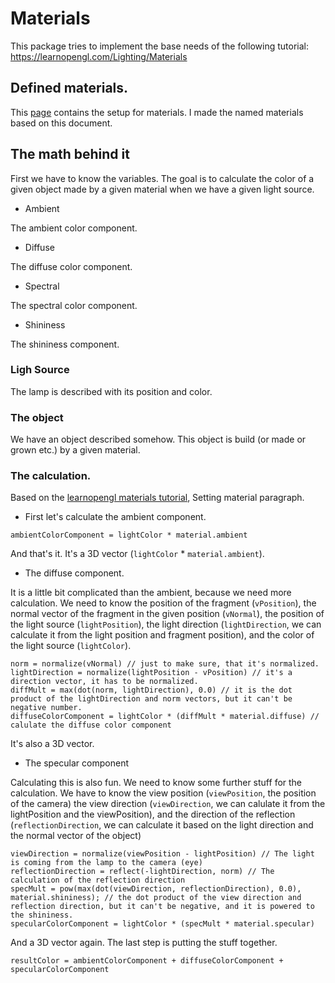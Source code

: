 # Materials

This package tries to implement the base needs of the following tutorial: https://learnopengl.com/Lighting/Materials

## Defined materials.

This [page](http://devernay.free.fr/cours/opengl/materials.html) contains the setup for materials. I made the named materials based on this document.

## The math behind it

First we have to know the variables. The goal is to calculate the color of a given object made by a given material when we have a given light source.

- Ambient

The ambient color component.

- Diffuse

The diffuse color component.

- Spectral

The spectral color component.

- Shininess

The shininess component.

### Ligh Source

The lamp is described with its position and color.

### The object

We have an object described somehow. This object is build (or made or grown etc.) by a given material.

### The calculation.

Based on the [learnopengl materials tutorial](https://learnopengl.com/Lighting/Materials), Setting material paragraph.

- First let's calculate the ambient component. 

```
ambientColorComponent = lightColor * material.ambient
```

And that's it. It's a 3D vector (`lightColor` \* `material.ambient`).

- The diffuse component.

It is a little bit complicated than the ambient, because we need more calculation. We need to know the position of the fragment (`vPosition`), the normal vector of the fragment in the given position (`vNormal`), the position of the light source (`lightPosition`), the light direction (`lightDirection`, we can calculate it from the light position and fragment position), and the color of the light source (`lightColor`).

```
norm = normalize(vNormal) // just to make sure, that it's normalized.
lightDirection = normalize(lightPosition - vPosition) // it's a direction vector, it has to be normalized. 
diffMult = max(dot(norm, lightDirection), 0.0) // it is the dot product of the lightDirection and norm vectors, but it can't be negative number.
diffuseColorComponent = lightColor * (diffMult * material.diffuse) // calulate the diffuse color component
```

It's also a 3D vector.

- The specular component

Calculating this is also fun. We need to know some further stuff for the calculation. We have to know the view position (`viewPosition`, the position of the camera) the view direction (`viewDirection`, we can calulate it from the lightPosition and the viewPosition), and the direction of the reflection (`reflectionDirection`, we can calculate it based on the light direction and the normal vector of the object)

```
viewDirection = normalize(viewPosition - lightPosition) // The light is coming from the lamp to the camera (eye)
reflectionDirection = reflect(-lightDirection, norm) // The calculation of the reflection direction
specMult = pow(max(dot(viewDirection, reflectionDirection), 0.0), material.shininess); // the dot product of the view direction and reflection direction, but it can't be negative, and it is powered to the shininess.
specularColorComponent = lightColor * (specMult * material.specular)
```

And a 3D vector again. The last step is putting the stuff together.

```
resultColor = ambientColorComponent + diffuseColorComponent + specularColorComponent
```
